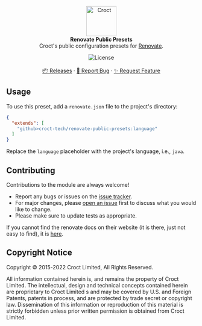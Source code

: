 <p align="center">
    <a href="https://croct.com">
        <img src="https://cdn.croct.io/brand/logo/repo-icon-green.svg" alt="Croct" height="80"/>
    </a>
    <br />
    <strong>Renovate Public Presets</strong>
    <br />
    Croct's public configuration presets for <a href="https://renovatebot.com">Renovate</a>.
</p>
<p align="center">
    <img alt="License" src="https://img.shields.io/badge/license-MIT-lightgrey" />
    <br />
    <br />
    <a href="https://github.com/croct-tech/renovate-public-presets/releases">📦 Releases</a>
    ·
    <a href="https://github.com/croct-tech/renovate-public-presets/issues/new?assignees=&labels=bug&template=bug-report.md">🐞 Report Bug</a>
    ·
    <a href="https://github.com/croct-tech/renovate-public-presets/issues/new?assignees=&labels=enhancement&template=feature-request.md">✨ Request Feature</a>
</p>

## Usage

To use this preset, add a `renovate.json` file to the project's directory:

```json
{
  "extends": [
    "github>croct-tech/renovate-public-presets:language"
  ]
}
```

Replace the `language` placeholder with the project's language, i.e., `java`.

## Contributing

Contributions to the module are always welcome!

- Report any bugs or issues on the [issue tracker](https://github.com/croct-tech/renovate-public-presets/issues).
- For major changes, please [open an issue](https://github.com/croct-tech/renovate-public-presets/issues) first to discuss what you would like to change.
- Please make sure to update tests as appropriate.

If you cannot find the renovate docs on their website (it is there, just not easy to find), it is [here](https://docs.renovatebot.com/).

## Copyright Notice

Copyright © 2015-2022 Croct Limited, All Rights Reserved.

All information contained herein is, and remains the property of Croct Limited. The intellectual, design and technical concepts contained herein are proprietary to Croct Limited s and may be covered by U.S. and Foreign Patents, patents in process, and are protected by trade secret or copyright law. Dissemination of this information or reproduction of this material is strictly forbidden unless prior written permission is obtained from Croct Limited.


